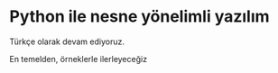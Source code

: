 # Python ile nesne yönelimli yazılım

Türkçe olarak devam ediyoruz.

En temelden, örneklerle ilerleyeceğiz
